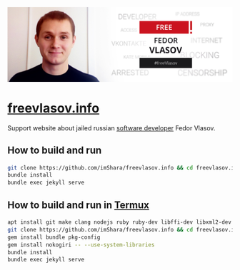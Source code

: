 ![Free Fedor Vlasov — #freeVlasov](images/freevlasov-en.jpg)

# [freevlasov.info](https://freevlasov.info/)

Support website about jailed russian [software developer](https://tjournal.ru/law/86639-vtoroy-bogatov-istoriya-sozdatelya-alternativnogo-klienta-dlya-vkontakte-kate-mobile-kotoryy-tretiy-mesyac-sidit-v-sizo) Fedor Vlasov.

## How to build and run

```bash
git clone https://github.com/imShara/freevlasov.info && cd freevlasov.info
bundle install
bundle exec jekyll serve
```

## How to build and run in [Termux](https://termux.com/)

```bash
apt install git make clang nodejs ruby ruby-dev libffi-dev libxml2-dev libxslt-dev pkg-config
git clone https://github.com/imShara/freevlasov.info && cd freevlasov.info
gem install bundle pkg-config
gem install nokogiri -- --use-system-libraries
bundle install
bundle exec jekyll serve
```
